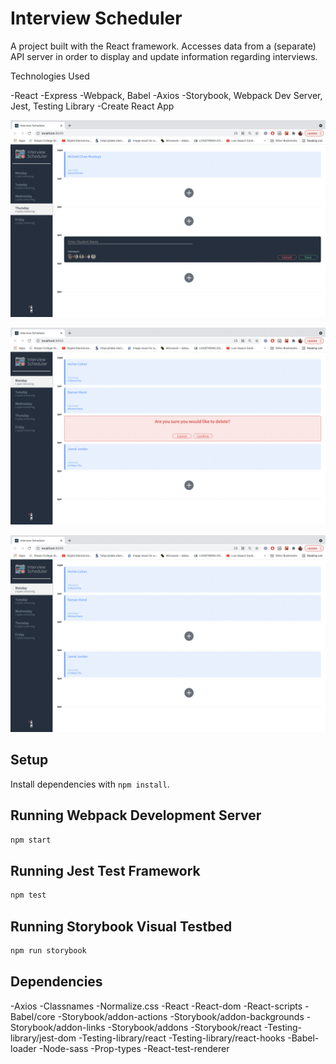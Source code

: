 # Interview Scheduler
A project built with the React framework. Accesses data from a (separate) API server in order to display and update information regarding interviews.

Technologies Used

-React
-Express
-Webpack, Babel
-Axios
-Storybook, Webpack Dev Server, Jest, Testing Library
-Create React App

!["screenshot of new appointment page"](https://github.com/ramanmand/lighthouse-labs-scheduler/blob/master/docs/Booking%20an%20appointment.png)

!["screenshot of delete an appointment"](https://github.com/ramanmand/lighthouse-labs-scheduler/blob/master/docs/Deleting%20an%20appointment.png)

!["screenshot of Landing page"](https://github.com/ramanmand/lighthouse-labs-scheduler/blob/master/docs/Landing%20Page.png)
## Setup

Install dependencies with `npm install`.

## Running Webpack Development Server

```sh
npm start
```

## Running Jest Test Framework

```sh
npm test
```

## Running Storybook Visual Testbed

```sh
npm run storybook
```
## Dependencies
-Axios
-Classnames
-Normalize.css
-React
-React-dom
-React-scripts
-Babel/core
-Storybook/addon-actions
-Storybook/addon-backgrounds
-Storybook/addon-links
-Storybook/addons
-Storybook/react
-Testing-library/jest-dom
-Testing-library/react
-Testing-library/react-hooks
-Babel-loader
-Node-sass
-Prop-types
-React-test-renderer
